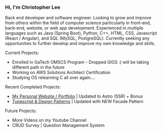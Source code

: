 ### Hi, I'm Christopher Lee

Back end developer and software engineer. Looking to grow and improve from others within the field of computer science particularly in front-end, back-end, website, or web app development. Experienced in multiple languages such as Java (Spring Boot), Python, C++, HTML, CSS, Javascript (React / Angular), and SQL (MySQL, PostgreSQL). Currently seeking any opportunities to further develop and improve my own knowledge and skills.

Current Projects:
* Enrolled in GaTech OMSCS Program - Dropped GIOS :( will be taking different path in the future
* Working on AWS Solutions Architect Certification
* Studying OS relearning C all over again....

Recent Completed Projects:
* [My Personal Website / Portfolio](https://www.choicespecs.com) | Updated to Astro (SSR) + Bonus
* [Typescript & Design Patterns](https://github.com/christophermlee2/TypescriptDesignPatterns) | Updated with NEW Facade Pattern

Future Projects:
* More Videos on my Youtube Channel
* CRUD Survey | Question Management System 


